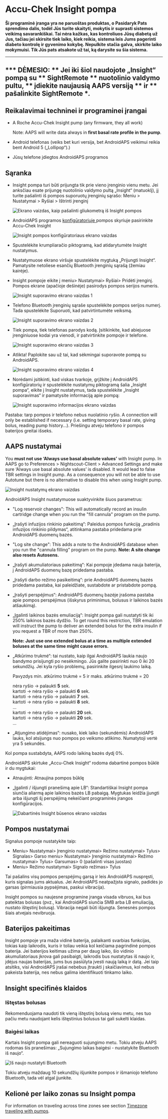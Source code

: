 # Accu-Chek Insight pompa

**Ši programinė įranga yra ne paruoštas produktas, o Pasidaryk Pats sprendimo dalis, todėl Jūs turite skaityti, mokytis ir suprasti sistemos veikimą savarankiškai. Tai nėra kažkas, kas kontroliuos Jūsų diabetą už Jus, tačiau jei skirsite tiek laiko, kiek reikia, sistema leis Jums pagerinti diabeto kontrolę ir gyvenimo kokybę. Nepulkite stačia galva, skirkite laiko mokymuisi. Tik Jūs pats atsakote už tai, ką darysite su šia sistema.**

* * *

## *** DĖMESIO: ** Jei iki šiol naudojote „Insight“ pompą su ** SightRemote ** nuotolinio valdymo pultu, ** įdiekite naujausią AAPS versiją ** ir ** pašalinkite SightRemote **.*

## Reikalavimai techninei ir programinei įrangai

* A Roche Accu-Chek Insight pump (any firmware, they all work)
    
    Note: AAPS will write data always in **first basal rate profile in the pump**.

* Android telefonas (veiks bet kuri versija, bet AndroidAPS veikimui reikia bent Android 5 („Lollipop“).)

* Jūsų telefone įdiegtos AndroidAPS programos

## Sąranka

* Insight pompa turi būti prijungta tik prie vieno įrenginio vienu metu. Jei anksčiau esate prijungę nuotolinio valdymo pultą „Insight“ (matuoklį), jį turite pašalinti iš pompos suporuotų įrenginių sąrašo: Meniu > Nustatymai > Ryšiai > Ištrinti įrenginį
    
    ![Ekrano vaizdas, kaip pašalinti gliukometrą iš Insight pompos](../images/Insight_RemoveMeter.png)

* AndroidAPS programos [ konfigūratoriuje ](../Configuration/Config-Builder) pompos skyriuje pasirinkite Accu-Chek Insight
    
    ![Insight pompos konfigūratoriaus ekrano vaizdas](../images/Insight_ConfigBuilder.png)

* Spustelėkite krumpliaračio piktogramą, kad atidarytumėte Insight nustatymus.

* Nustatymuose ekrano viršuje spustelėkite mygtuką „Prijungti Insight“. Pamatysite netoliese esančių Bluetooth įrenginių sąrašą (žemiau kairėje).
* Insight pompoje eikite į meniu> Nustatymai> Ryšiai> Pridėti įrenginį. Pompos ekrane (apačioje dešinėje) pasirodys pompos serijos numeris.
    
    ![Insight suporavimo ekrano vaizdas 1](../images/Insight_Pairing1.png)

* Telefono Bluetooth įrenginių sąraše spustelėkite pompos serijos numerį. Tada spustelėkite Suporuoti, kad patvirtintumėte veiksmą.
    
    ![Insight suporavimo ekrano vaizdas 2](../images/Insight_Pairing2.png)

* Tiek pompa, tiek telefonas parodys kodą. Įsitikinkite, kad abiejuose įrenginiuose kodai yra vienodi, ir patvirtinkite pompoje ir telefone.
    
    ![Insight suporavimo ekrano vaizdas 3](../images/Insight_Pairing3.png)

* Atlikta! Paplokite sau už tai, kad sėkmingai suporavote pompą su AndroidAPS.
    
    ![Insight suporavimo ekrano vaizdas 4](../images/Insight_Pairing4.png)

* Norėdami įsitikinti, kad viskas tvarkoje, grįžkite į AndroidAPS konfigūratorių ir spustelėkite nustatymų piktogramą šalia „Insight pompa“, eikite į Insight nustatymus, tada spustelėkite „Insight suporavimas“ ir pamatysite informaciją apie pompą:
    
    ![Insight suporavimo informacijos ekrano vaizdas](../images/Insight_PairingInformation.png)

Pastaba: tarp pompos ir telefono nebus nuolatinio ryšio. A connection will only be established if necessary (i.e. setting temporary basal rate, giving bolus, reading pump history...). Priešingu atveju telefono ir pompos baterijos greitai išseks.

## AAPS nustatymai

You **must not use ‘Always use basal absolute values’** with Insight pump. In AAPS go to Preferences > Nightscout-Client > Advanced Settings and make sure ‘Always use basal absolute values’ is disabled. It would lead to false TBR settings in Insight pump. As a consequence you will not be able to use Autotune but there is no alternative to disable this when using Insight pump.

![Insight nustatymų ekrano vaizdas](../images/Insight_pairing_V2_5.png)

AndroidAPS Insight nustatymuose suaktyvinkite šiuos parametrus:

* "Log reservoir changes": This will automatically record an insulin cartridge change when you run the "fill cannula" program on the pump.
* „Įrašyti infuzijos rinkinio pakeitimą“: Paleidus pompos funkciją „pradinis infuzijos rinkinio pildymas“, atitinkama pastaba pridedama prie AndroidAPS duomenų bazės.
* "Log site change": This adds a note to the AndroidAPS database when you run the "cannula filling" program on the pump. **Note: A site change also resets Autosens.**
* „Įrašyti akumuliatoriaus pakeitimą“: Kai pompoje įdedama nauja baterija, į AndroidAPS duomenų bazę pridedama pastaba.
* „Įrašyti darbo režimo pasikeitimą“: prie AndroidAPS duomenų bazės pridedama pastaba, kai paleidžiate, sustabdote ar pristabdote pompą.
* „Įrašyti perspėjimus“: AndroidAPS duomenų bazėje įrašoma pastaba apie pompos perspėjimus (išskyrus priminimus, bolusus ir laikinos bazės atšaukimą).
* „Įgalinti laikinos bazės emuliaciją“: Insight pompa gali nustatyti tik iki 250% laikinos bazės dydžio. To get round this restriction, TBR emulation will instruct the pump to deliver an extended bolus for the extra insulin if you request a TBR of more than 250%.
    
    **Note: Just use one extended bolus at a time as multiple extended boluses at the same time might cause errors.**

* „Atkūrimo trukmė“: tai nustato, kaip ilgai AndroidAPS laukia naujo bandymo prisijungti po nesėkmingo. Jūs galite pasirinkti nuo 0 iki 20 sekundžių. Jei kyla ryšio problemų, pasirinkite ilgesnį laukimo laiką.   
      
    Pavyzdys min. atkūrimo trukmė = 5 ir maks. atkūrimo trukmė = 20   
      
    nėra ryšio -> palaukti **5** sek.   
    kartoti -> nėra ryšio -> palaukti **6** sek.   
    kartoti -> nėra ryšio -> palaukti **7** sek.   
    kartoti -> nėra ryšio -> palaukti **8** sek.   
    ...   
    kartoti -> nėra ryšio -> palaukti **20** sek.   
    kartoti -> nėra ryšio -> palaukti **20** sek.   
    ...

* „Atjungimo atidėjimas“: nusako, kiek laiko (sekundėmis) AndroidAPS lauks, kol atsijungs nuo pompos po veiksmo atlikimo. Numatytoji vertė yra 5 sekundės.

Kol pompa sustabdyta, AAPS rodo laikiną bazės dydį 0%.

AndroidAPS skirtuke „Accu-Chek Insight“ rodoma dabartinė pompos būklė ir du mygtukai:

* Atnaujinti: Atnaujina pompos būklę
* „Įgalinti / išjungti pranešimą apie LB“: Standartiškai Insight pompa siunčia aliarmą apie laikinos bazės LB pabaigą. Mygtukas leidžia įjungti arba išjungti šį perspėjimą nekeičiant programinės įrangos konfigūracijos.
    
    ![Dabartinės Insight būsenos ekrano vaizdas](../images/Insight_Status2.png)

## Pompos nustatymai

Signalus pompoje nustatykite taip:

* Meniu> Nustatymai> Įrenginio nustatymai> Režimo nustatymai> Tylus> Signalas> Garso meniu> Nustatymai> Įrenginio nustatymai> Režimo nustatymai> Tylus> Garsumas> 0 (pašalinti visas juostas)
* Meniu> Režimo nustatymai> Signalo režimas> Tylus

Tai pašalins visų pompos perspėjimų garsą ir leis AndroidAPS nuspręsti, kuris signalas jums aktualus. Jei AndroidAPS neatpažįsta signalo, padidės jo garsas (pirmiausia pypsėjimas, paskui vibracija).

Insight pompos su naujesne programine įranga visada vibruos, kai bus pateiktas bolusas (pvz., kai AndroidAPS siunčia SMB arba LB emuliaciją, nustato ištęstinį bolusą). Vibracija negali būti išjungta. Senesnės pompos šiais atvejais nevibruoja.

## Baterijos pakeitimas

Insight pompoje yra maža vidinė baterija, palaikanti svarbias funkcijas, tokias kaip laikrodis, kuris ir toliau veikia kol keičiama pagrindinė pompos baterija. Jei baterijos keitimas užima per daug laiko, šio vidinio akumuliatoriaus įkrova gali pasibaigti, laikrodis bus nustatytas iš naujo ir, įdėjus naujas baterijas, jums bus pasiūlyta įvesti naują laiką ir datą. Jei taip atsitiks, visi AndroidAPS įrašai nebebus įtraukti į skaičiavimus, kol nebus pakeista baterija, nes nebus galima identifikuoti tinkamo laiko.

## Insight specifinės klaidos

### Ištęstas bolusas

Rekomenduojama naudoti tik vieną ištęstinį bolusą vienu metu, nes tuo pačiu metu naudojant kelis ištęstinius bolusus tai gali sukelti klaidas.

### Baigėsi laikas

Kartais Insight pompa gali nereaguoti sujungimo metu. Tokiu atveju AAPS rodomas šis pranešimas: „Sujungimo laikas baigėsi - nustatykite Bluetooth iš naujo“.

![Iš naujo nustatyti Bluetooth](../images/Insight_ResetBT.png)

Tokiu atveju maždaug 10 sekundžių išjunkite pompos ir išmaniojo telefono Bluetooth, tada vėl atgal įjunkite.

## Kelionė per laiko zonas su Insight pompa

For information on traveling across time zones see section [Timezone traveling with pumps](../Usage/Timezone-traveling#insight).